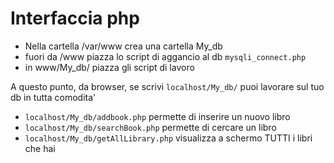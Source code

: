 # Interfaccia php

* Nella cartella /var/www crea una cartella My_db
* fuori da /www piazza lo script di aggancio al db `mysqli_connect.php`
* in www/My_db/ piazza gli script di lavoro

A questo punto, da browser, se scrivi `localhost/My_db/` puoi lavorare sul tuo db in tutta comodita'
* `localhost/My_db/addbook.php` permette di inserire un nuovo libro
* `localhost/My_db/searchBook.php` permette di cercare un libro
* `localhost/My_db/getAllLibrary.php` visualizza a schermo TUTTI i libri che hai
